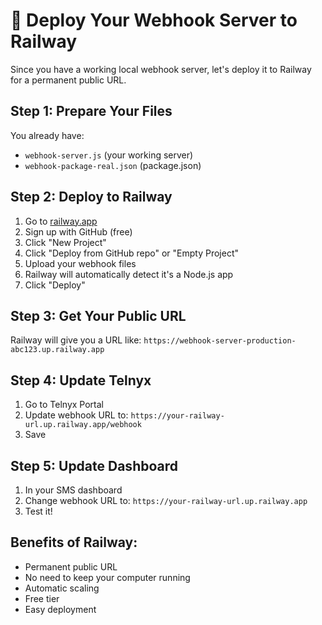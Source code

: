# 🚀 Deploy Your Webhook Server to Railway

Since you have a working local webhook server, let's deploy it to Railway for a permanent public URL.

## Step 1: Prepare Your Files
You already have:
- `webhook-server.js` (your working server)
- `webhook-package-real.json` (package.json)

## Step 2: Deploy to Railway
1. Go to [railway.app](https://railway.app)
2. Sign up with GitHub (free)
3. Click "New Project"
4. Click "Deploy from GitHub repo" or "Empty Project"
5. Upload your webhook files
6. Railway will automatically detect it's a Node.js app
7. Click "Deploy"

## Step 3: Get Your Public URL
Railway will give you a URL like:
`https://webhook-server-production-abc123.up.railway.app`

## Step 4: Update Telnyx
1. Go to Telnyx Portal
2. Update webhook URL to: `https://your-railway-url.up.railway.app/webhook`
3. Save

## Step 5: Update Dashboard
1. In your SMS dashboard
2. Change webhook URL to: `https://your-railway-url.up.railway.app`
3. Test it!

## Benefits of Railway:
- Permanent public URL
- No need to keep your computer running
- Automatic scaling
- Free tier
- Easy deployment